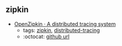 zipkin 
---
* [OpenZipkin · A distributed tracing system      ](https://zipkin.io/)
    * tags: [zipkin](../tags/zipkin.md), [distributed-tracing](../tags/distributed-tracing.md)
    * :octocat: [github url](https://github.com/openzipkin/zipkin)
